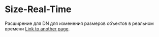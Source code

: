 # Size-Real-Time
Расширение для DN для изменения размеров объектов в реальном времени
[Link to another page](versions/v0.4/documentation).
 
